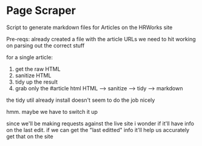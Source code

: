 # Page Scraper

Script to generate markdown files for Articles on the HRWorks site

Pre-reqs:
already created a file with the article URLs we need to hit
working on parsing out the correct stuff

for a single article:
1. get the raw HTML
2. sanitize HTML
3. tidy up the result
4. grab only the #article html
HTML --> sanitize --> tidy --> markdown

the tidy util already install doesn't seem to do the job nicely

hmm. maybe we have to switch it up

since we'll be making requests against the live site i wonder if it'll have info
on the last edit.
  if we can get the "last editted" info it'll help us accurately get that on the site
